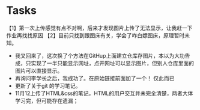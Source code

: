 # Tasks

【1】第一次上传感觉有点不对啊，后来才发现图片上传了无法显示，让我赶一下作业再找找原因
【2】目前只找到跟图床有关，学会了咋白嫖图床，原理暂时未知。
*  我又回来了，这次换了个方法在GitHup上面建立仓库存图片，本以为大功告成，只实现了一半只能显示网址，点开网址可以显示图片，但别人仓库里面的图片可以直接显示。
* 再询问李学长之后，我成功了。在原始链接前面加了一个！     仅此而已
 * 更新了关于git 的学习笔记。
* 11月12上传了HTML&css的笔记，HTML的用户交互并未完全清楚，两者大体学习完，但可能存在遗漏；
